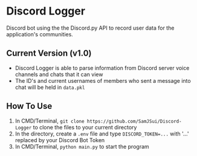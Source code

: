 # Discord Logger

Discord bot using the the Discord.py API to record user data for the application's communities.

## Current Version (v1.0)

- Discord Logger is able to parse information from Discord server voice channels and chats that it can view
- The ID's and current usernames of members who sent a message into chat will be held in ```data.pkl```

## How To Use

1. In CMD/Terminal, ```git clone https://github.com/SamJSui/Discord-Logger``` to clone the files to your current directory
2. In the directory, create a ```.env``` file and type ```DISCORD_TOKEN=...``` with '...' replaced by your Discord Bot Token
3. In CMD/Terminal, ```python main.py``` to start the program
